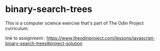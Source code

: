 # binary-search-trees

This is a computer science exercise that's part of The Odin Project curriculum.

link to assignment :
https://www.theodinproject.com/lessons/javascript-binary-search-trees#project-solution